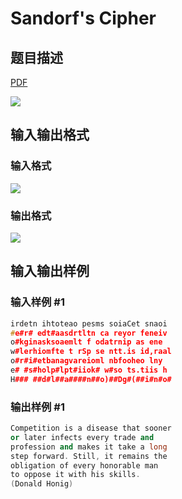 # Sandorf&#039;s Cipher

## 题目描述

[problemUrl]: https://uva.onlinejudge.org/index.php?option=com_onlinejudge&Itemid=8&category=9&page=show_problem&problem=736

[PDF](https://uva.onlinejudge.org/external/7/p795.pdf)

![](https://cdn.luogu.com.cn/upload/vjudge_pic/UVA795/798597c2b7a5a8217aff9ebfff6de0d5c737cf7f.png)

## 输入输出格式

### 输入格式

![](https://cdn.luogu.com.cn/upload/vjudge_pic/UVA795/a9d79e96e3b94a542882fb13a698da5d853b689e.png)

### 输出格式

![](https://cdn.luogu.com.cn/upload/vjudge_pic/UVA795/0bcf81e2d98022007b1ce22dd0f5c0a1bbfb0aeb.png)

## 输入输出样例

### 输入样例 #1

```cpp
irdetn ihtoteao pesms soiaCet snaoi
#e#r# edt#aasdrtltn ca reyor feneiv
o#kginasksoaemlt f odatrnip as ene
w#lerhiomfte t rSp se ntt.is id,raal
o#r#i#etbanagvareioml nbfooheo lny
e# #s#holp#lpt#iiok# w#so ts.tiis h
H### ##d#l##a####n##o)##Dg#(##i#n#o#
```


### 输出样例 #1

```cpp
Competition is a disease that sooner
or later infects every trade and
profession and makes it take a long
step forward. Still, it remains the
obligation of every honorable man
to oppose it with his skills.
(Donald Honig)
```


